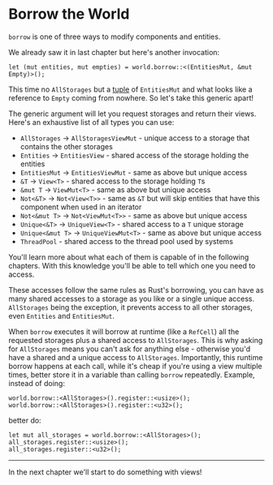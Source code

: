 # Borrow the World

`borrow` is one of three ways to modify components and entities.

We already saw it in last chapter but here's another invocation:

```rust, noplaypen
let (mut entities, mut empties) = world.borrow::<(EntitiesMut, &mut Empty)>();
```

This time no `AllStorages` but a [tuple](../concepts/syntactic-peculiarities.md) of `EntitiesMut` and what looks like a reference to `Empty` coming from nowhere. So let's take this generic apart!

The generic argument will let you request storages and return their views. Here's an exhaustive list of all types you can use:
- `AllStorages` -> `AllStoragesViewMut` - unique access to a storage that contains the other storages
- `Entities` -> `EntitiesView` - shared access of the storage holding the entities
- `EntitiesMut` -> `EntitiesViewMut` - same as above but unique access
- `&T` -> `View<T>` - shared access to the storage holding `T`s
- `&mut T` -> `ViewMut<T>` - same as above but unique access
- `Not<&T>` -> `Not<View<T>>` - same as `&T` but will skip entities that have this component when used in an iterator
- `Not<&mut T>` -> `Not<ViewMut<T>>` - same as above but unique access
- `Unique<&T>` -> `UniqueView<T>` - shared access to a `T` unique storage
- `Unique<&mut T>` -> `UniqueViewMut<T>` - same as above but unique access
- `ThreadPool` - shared access to the thread pool used by systems

You'll learn more about what each of them is capable of in the following chapters. With this knowledge you'll be able to tell which one you need to access.

These accesses follow the same rules as Rust's borrowing, you can have as many shared accesses to a storage as you like or a single unique access. `AllStorages` being the exception, it prevents access to all other storages, even `Entities` and `EntitiesMut`.

When `borrow` executes it will borrow at runtime (like a `RefCell`) all the requested storages plus a shared access to `AllStorages`. This is why asking for `AllStorages` means you can't ask for anything else - otherwise you'd have a shared and a unique access to `AllStorages`. Importantly, this runtime borrow happens at each call, while it's cheap if you're using a view multiple times, better store it in a variable than calling `borrow` repeatedly. Example, instead of doing:

```rust, noplaypen
world.borrow::<AllStorages>().register::<usize>();
world.borrow::<AllStorages>().register::<u32>();
```
better do:
```rust, noplaypen
let mut all_storages = world.borrow::<AllStorages>();
all_storages.register::<usize>();
all_storages.register::<u32>();
```

---

In the next chapter we'll start to do something with views!
